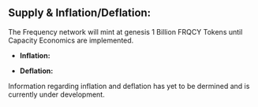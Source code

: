 ## Supply & Inflation/Deflation:

The Frequency network will mint at genesis 1 Billion FRQCY Tokens until Capacity Economics are implemented.  

* **Inflation:**

* **Deflation:**

Information regarding inflation and deflation has yet to be dermined and is currently under development.


